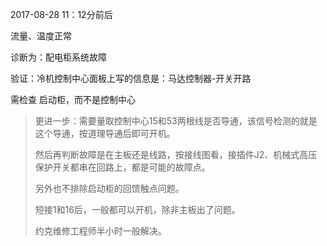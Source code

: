 2017-08-28 11：12分前后

流量、温度正常

诊断为：配电柜系统故障

验证：冷机控制中心面板上写的信息是：马达控制器-开关开路

需检查 启动柜，而不是控制中心

> 更进一步：需要量取控制中心15和53两根线是否导通，该信号检测的就是这个导通，按道理导通后即可开机。
>
> 然后再判断故障是在主板还是线路，按接线图看，接插件J2、机械式高压保护开关都串在回路上，都是可能的故障点。
>
> 另外也不排除启动柜的回馈触点问题。
>
> 短接1和16后，一般都可以开机，除非主板出了问题。
>
> 约克维修工程师半小时一般解决。




